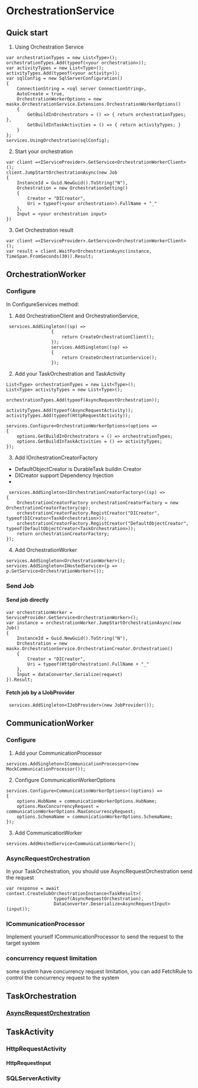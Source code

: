 # OrchestrationService

## Quick start

1. Using Orchestration Service

``` CSharp
var orchestrationTypes = new List<Type>();
orchestrationTypes.Add(typeof(<your orchestration>));
var activityTypes = new List<Type>();
activityTypes.Add(typeof(<your activity>));
var sqlConfig = new SqlServerConfiguration()
{
    ConnectionString = <sql server ConnectionString>,
    AutoCreate = true,
    OrchestrationWorkerOptions = new maskx.OrchestrationService.Extensions.OrchestrationWorkerOptions()
    {
        GetBuildInOrchestrators = () => { return orchestrationTypes; },
        GetBuildInTaskActivities = () => { return activityTypes; }
    }
};
services.UsingOrchestration(sqlConfig);
```

2. Start your orchestration

``` CSharp
var client =<IServiceProvider>.GetService<OrchestrationWorkerClient>();
client.JumpStartOrchestrationAsync(new Job
{
    InstanceId = Guid.NewGuid().ToString("N"),
    Orchestration = new OrchestrationSetting()
    {
        Creator = "DICreator",
        Uri = typeof(<your orchestration>).FullName + "_"
    },
    Input = <your orchestration input>
})
```
3. Get Orchestration result

```CSharp
var client =<IServiceProvider>.GetService<OrchestrationWorkerClient>();
var result = client.WaitForOrchestrationAsync(instance, TimeSpan.FromSeconds(30)).Result;
```

## OrchestrationWorker

### Configure

In ConfigureServices method:

1. Add OrchestrationClient and OrchestrationService,

``` CSharp
 services.AddSingleton((sp) =>
                 {
                     return CreateOrchestrationClient();
                 });
                 services.AddSingleton((sp) =>
                 {
                     return CreateOrchestrationService();
                 });
```

2. Add your TaskOrchestration and TaskActivity
```CSharp
List<Type> orchestrationTypes = new List<Type>();
List<Type> activityTypes = new List<Type>();

orchestrationTypes.Add(typeof(AsyncRequestOrchestration));

activityTypes.Add(typeof(AsyncRequestActivity));
activityTypes.Add(typeof(HttpRequestActivity));

services.Configure<OrchestrationWorkerOptions>(options =>
{
    options.GetBuildInOrchestrators = () => orchestrationTypes;
    options.GetBuildInTaskActivities = () => activityTypes;
});
```
3. Add IOrchestrationCreatorFactory

* DefaultObjectCreator is DurableTask buildin Creator
* DICreator support Dependency Injection
* 
```CSharp
 services.AddSingleton<IOrchestrationCreatorFactory>((sp) =>
{
    OrchestrationCreatorFactory orchestrationCreatorFactory = new OrchestrationCreatorFactory(sp);
    orchestrationCreatorFactory.RegistCreator("DICreator", typeof(DICreator<TaskOrchestration>));
    orchestrationCreatorFactory.RegistCreator("DefaultObjectCreator", typeof(DefaultObjectCreator<TaskOrchestration>));
    return orchestrationCreatorFactory;
});
```
4. Add OrchestrationWorker
```CSharp
services.AddSingleton<OrchestrationWorker>();
services.AddSingleton<IHostedService>(p => p.GetService<OrchestrationWorker>());
```

### Send Job

#### Send job directly

``` CSharp
var orchestrationWorker = ServiceProvider.GetService<OrchestrationWorker>();
var instance = orchestrationWorker.JumpStartOrchestrationAsync(new Job()
{
    InstanceId = Guid.NewGuid().ToString("N"),
    Orchestration = new maskx.OrchestrationService.OrchestrationCreator.Orchestration()
    {
        Creator = "DICreator",
        Uri = typeof(HttpOrchestration).FullName + "_"
    },
    Input = dataConverter.Serialize(request)
}).Result;
```

#### Fetch job by a IJobProvider

``` CSharp
 services.AddSingleton<IJobProvider>(new JobProvider());
```

## CommunicationWorker

### Configure 

1. Add your CommunicationProcessor

```CSharp
services.AddSingleton<ICommunicationProcessor>(new MockCommunicationProcessor());
```

2. Configure CommunicationWorkerOptions

```CSharp
services.Configure<CommunicationWorkerOptions>((options) =>
{
    options.HubName = communicationWorkerOptions.HubName;
    options.MaxConcurrencyRequest = communicationWorkerOptions.MaxConcurrencyRequest;
    options.SchemaName = communicationWorkerOptions.SchemaName;
});
```

3. Add CommunicationWorker

```CSharp
services.AddHostedService<CommunicationWorker>();
```

### AsyncRequestOrchestration

In your TaskOrchestration, you should use AsyncRequestOrchestration send the request

```CSharp
var response = await context.CreateSubOrchestrationInstance<TaskResult>(
                  typeof(AsyncRequestOrchestration),
                  DataConverter.Deserialize<AsyncRequestInput>(input));
```

### ICommunicationProcessor

Implement yourself ICommunicationProcessor to send the request to the target system

### concurrency request limitation

some system have concurrency request limitation, you can add FetchRule to control the concurrency request to the system



## TaskOrchestration

### [AsyncRequestOrchestration](#AsyncRequestOrchestration)

## TaskActivity

### HttpRequestActivity

#### HttpRequestInput

### SQLServerActivity


